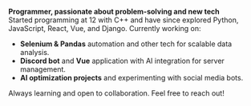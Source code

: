 **Programmer, passionate about problem-solving and new tech**  
Started programming at 12 with C++ and have since explored Python, JavaScript, React, Vue, and Django. Currently working on:

- **Selenium & Pandas** automation and other tech for scalable data analysis.
- **Discord bot** and **Vue** application with AI integration for server management.
- **AI optimization projects** and experimenting with social media bots.

Always learning and open to collaboration. Feel free to reach out!
